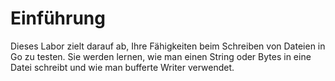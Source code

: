 # Einführung

Dieses Labor zielt darauf ab, Ihre Fähigkeiten beim Schreiben von Dateien in Go zu testen. Sie werden lernen, wie man einen String oder Bytes in eine Datei schreibt und wie man bufferte Writer verwendet.
